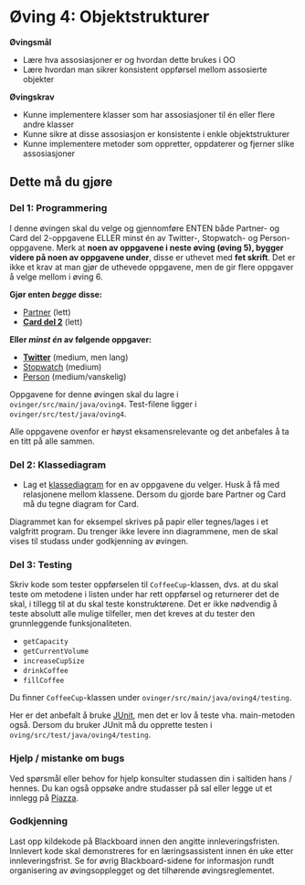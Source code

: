 # Øving 4: Objektstrukturer

**Øvingsmål**

- Lære hva assosiasjoner er og hvordan dette brukes i OO
- Lære hvordan man sikrer konsistent oppførsel mellom assosierte objekter

**Øvingskrav**

- Kunne implementere klasser som har assosiasjoner til én eller flere andre klasser
- Kunne sikre at disse assosiasjon er konsistente i enkle objektstrukturer
- Kunne implementere metoder som oppretter, oppdaterer og fjerner slike assosiasjoner

## Dette må du gjøre

### Del 1: Programmering

I denne øvingen skal du velge og gjennomføre ENTEN både Partner- og Card del 2-oppgavene ELLER minst én av Twitter-, Stopwatch- og Person-oppgavene.
Merk at **noen av oppgavene i neste øving (øving 5), bygger videre på noen av oppgavene under**, disse er uthevet med **fet skrift**.
Det er ikke et krav at man gjør de uthevede oppgavene, men de gir flere oppgaver å velge mellom i øving 6.

**Gjør enten _begge_ disse:**

- [Partner](./Partner.md) (lett)
- **[Card del 2](./Card.md)** (lett)

**Eller _minst én_ av følgende oppgaver:**

- **[Twitter](./Twitter.md)** (medium, men lang)
- [Stopwatch](./Stopwatch.md) (medium)
- [Person](./Person.md) (medium/vanskelig)

Oppgavene for denne øvingen skal du lagre i `ovinger/src/main/java/oving4`. Test-filene ligger i `ovinger/src/test/java/oving4`.

Alle oppgavene ovenfor er høyst eksamensrelevante og det anbefales å ta en titt på alle sammen.

### Del 2: Klassediagram

- Lag et [klassediagram](https://www.ntnu.no/wiki/display/tdt4100/Klassediagrammer) for en av oppgavene du velger. Husk å få med relasjonene mellom klassene. Dersom du gjorde bare Partner og Card må du tegne diagram for Card.

Diagrammet kan for eksempel skrives på papir eller tegnes/lages i et valgfritt program. Du trenger ikke levere inn diagrammene, men de skal vises til studass under godkjenning av øvingen.

### Del 3: Testing

Skriv kode som tester oppførselen til `CoffeeCup`-klassen, dvs. at du skal teste om metodene i listen under har rett oppførsel og returnerer det de skal, i tillegg til at du skal teste konstruktørene. Det er ikke nødvendig å teste absolutt alle mulige tilfeller, men det kreves at du tester den grunnleggende funksjonaliteten.

- `getCapacity`
- `getCurrentVolume`
- `increaseCupSize`
- `drinkCoffee`
- `fillCoffee`

Du finner `CoffeeCup`-klassen under `ovinger/src/main/java/oving4/testing`.

Her er det anbefalt å bruke [JUnit](https://www.ntnu.no/wiki/display/tdt4100/Enhetstesting+med+JUnit),
men det er lov å teste vha. main-metoden også. Dersom du bruker JUnit må du opprette testen i `oving/src/test/java/oving4/testing`.

### Hjelp / mistanke om bugs

Ved spørsmål eller behov for hjelp konsulter studassen din i saltiden hans / hennes. Du kan også oppsøke andre studasser på sal eller legge ut et innlegg på [Piazza](https://piazza.com/).

### Godkjenning

Last opp kildekode på Blackboard innen den angitte innleveringsfristen. Innlevert kode skal demonstreres for en læringsassistent innen én uke etter innleveringsfrist. Se for øvrig Blackboard-sidene for informasjon rundt organisering av øvingsopplegget og det tilhørende øvingsreglementet.
